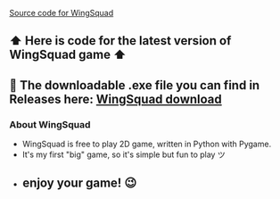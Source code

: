 [Source code for WingSquad](https://github.com/VeselyMatej/WingSquad/blob/main/main.py)
## ⬆️ Here is code for the **latest version** of WingSquad game ⬆️
## 💾 The downloadable .exe file you can find in Releases **here**: [WingSquad download](https://github.com/VeselyMatej/WingSquad/releases)

### About WingSquad
- WingSquad is free to play 2D game, written in Python with Pygame.
- It's my first "big" game, so it's simple but fun to play ツ
- ## enjoy your game! 😉
